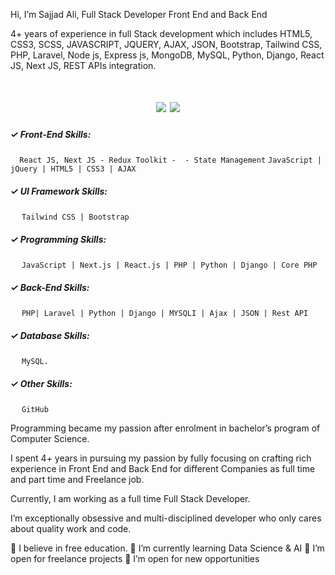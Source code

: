 Hi, I’m Sajjad Ali, Full Stack Developer Front End and Back End

4+ years of experience in full Stack development which includes HTML5, CSS3, SCSS, JAVASCRIPT, JQUERY, AJAX, JSON, Bootstrap, Tailwind CSS,  PHP, Laravel, Node js, Express js, MongoDB, MySQL, Python, Django, React JS, Next JS, REST  APIs integration.

<h1 align="center">
  <div id="badges">
    <a href="https://sajjadlaghari.com"><img src="https://img.shields.io/badge/website-000000?style=for-the-badge&logo=About.me&logoColor=white" /><a/>
   <a href="https://www.linkedin.com/in/sajjadlaghari">
    <img src="https://img.shields.io/badge/LinkedIn-0077B5?style=for-the-badge&logo=linkedin&logoColor=white"/>
  </a>
    </div>
    </h1>
    

##### ✓ Front-End Skills:
 ```  React JS, Next JS - Redux Toolkit -  - State Management```
  ```JavaScript | jQuery | HTML5 | CSS3 | AJAX ```

##### ✓ UI Framework Skills:
    ```Tailwind CSS | Bootstrap ``` 

##### ✓ Programming Skills:
    ```JavaScript | Next.js | React.js | PHP | Python | Django | Core PHP   ```

##### ✓ Back-End Skills:
    ```PHP| Laravel | Python | Django | MYSQLI | Ajax | JSON | Rest API ```

##### ✓ Database Skills:
    ```MySQL. ```

##### ✓ Other Skills:
    ```GitHub ```

Programming became my passion after enrolment in bachelor’s program of Computer Science.

I spent 4+ years in pursuing my passion by fully focusing on crafting rich experience in Front End and Back End for different Companies as full time and part time and Freelance job.

Currently, I am working as a full time Full Stack Developer.

I’m exceptionally obsessive and multi-disciplined developer who only cares about quality work and code.

🔭 I believe in free education.
🌱 I’m currently learning Data Science & AI
👯 I’m open for freelance projects
👯 I’m open for new opportunities
